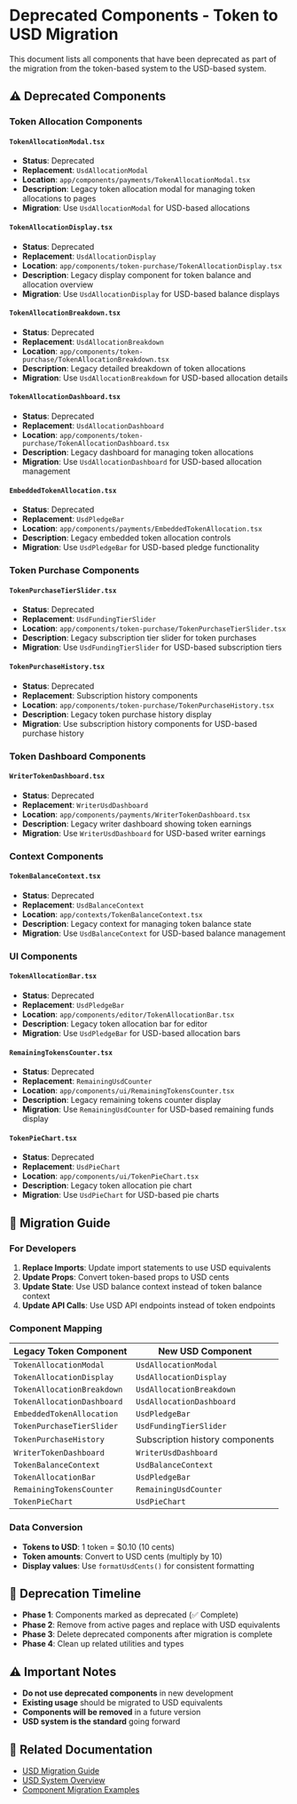 # Deprecated Components - Token to USD Migration

This document lists all components that have been deprecated as part of the migration from the token-based system to the USD-based system.

## ⚠️ Deprecated Components

### Token Allocation Components

#### `TokenAllocationModal.tsx`
- **Status**: Deprecated
- **Replacement**: `UsdAllocationModal`
- **Location**: `app/components/payments/TokenAllocationModal.tsx`
- **Description**: Legacy token allocation modal for managing token allocations to pages
- **Migration**: Use `UsdAllocationModal` for USD-based allocations

#### `TokenAllocationDisplay.tsx`
- **Status**: Deprecated
- **Replacement**: `UsdAllocationDisplay`
- **Location**: `app/components/token-purchase/TokenAllocationDisplay.tsx`
- **Description**: Legacy display component for token balance and allocation overview
- **Migration**: Use `UsdAllocationDisplay` for USD-based balance displays

#### `TokenAllocationBreakdown.tsx`
- **Status**: Deprecated
- **Replacement**: `UsdAllocationBreakdown`
- **Location**: `app/components/token-purchase/TokenAllocationBreakdown.tsx`
- **Description**: Legacy detailed breakdown of token allocations
- **Migration**: Use `UsdAllocationBreakdown` for USD-based allocation details

#### `TokenAllocationDashboard.tsx`
- **Status**: Deprecated
- **Replacement**: `UsdAllocationDashboard`
- **Location**: `app/components/token-purchase/TokenAllocationDashboard.tsx`
- **Description**: Legacy dashboard for managing token allocations
- **Migration**: Use `UsdAllocationDashboard` for USD-based allocation management

#### `EmbeddedTokenAllocation.tsx`
- **Status**: Deprecated
- **Replacement**: `UsdPledgeBar`
- **Location**: `app/components/payments/EmbeddedTokenAllocation.tsx`
- **Description**: Legacy embedded token allocation controls
- **Migration**: Use `UsdPledgeBar` for USD-based pledge functionality

### Token Purchase Components

#### `TokenPurchaseTierSlider.tsx`
- **Status**: Deprecated
- **Replacement**: `UsdFundingTierSlider`
- **Location**: `app/components/token-purchase/TokenPurchaseTierSlider.tsx`
- **Description**: Legacy subscription tier slider for token purchases
- **Migration**: Use `UsdFundingTierSlider` for USD-based subscription tiers

#### `TokenPurchaseHistory.tsx`
- **Status**: Deprecated
- **Replacement**: Subscription history components
- **Location**: `app/components/token-purchase/TokenPurchaseHistory.tsx`
- **Description**: Legacy token purchase history display
- **Migration**: Use subscription history components for USD-based purchase history

### Token Dashboard Components

#### `WriterTokenDashboard.tsx`
- **Status**: Deprecated
- **Replacement**: `WriterUsdDashboard`
- **Location**: `app/components/payments/WriterTokenDashboard.tsx`
- **Description**: Legacy writer dashboard showing token earnings
- **Migration**: Use `WriterUsdDashboard` for USD-based writer earnings

### Context Components

#### `TokenBalanceContext.tsx`
- **Status**: Deprecated
- **Replacement**: `UsdBalanceContext`
- **Location**: `app/contexts/TokenBalanceContext.tsx`
- **Description**: Legacy context for managing token balance state
- **Migration**: Use `UsdBalanceContext` for USD-based balance management

### UI Components

#### `TokenAllocationBar.tsx`
- **Status**: Deprecated
- **Replacement**: `UsdPledgeBar`
- **Location**: `app/components/editor/TokenAllocationBar.tsx`
- **Description**: Legacy token allocation bar for editor
- **Migration**: Use `UsdPledgeBar` for USD-based allocation bars

#### `RemainingTokensCounter.tsx`
- **Status**: Deprecated
- **Replacement**: `RemainingUsdCounter`
- **Location**: `app/components/ui/RemainingTokensCounter.tsx`
- **Description**: Legacy remaining tokens counter display
- **Migration**: Use `RemainingUsdCounter` for USD-based remaining funds display

#### `TokenPieChart.tsx`
- **Status**: Deprecated
- **Replacement**: `UsdPieChart`
- **Location**: `app/components/ui/TokenPieChart.tsx`
- **Description**: Legacy token allocation pie chart
- **Migration**: Use `UsdPieChart` for USD-based pie charts

## 🔄 Migration Guide

### For Developers

1. **Replace Imports**: Update import statements to use USD equivalents
2. **Update Props**: Convert token-based props to USD cents
3. **Update State**: Use USD balance context instead of token balance context
4. **Update API Calls**: Use USD API endpoints instead of token endpoints

### Component Mapping

| Legacy Token Component | New USD Component |
|------------------------|-------------------|
| `TokenAllocationModal` | `UsdAllocationModal` |
| `TokenAllocationDisplay` | `UsdAllocationDisplay` |
| `TokenAllocationBreakdown` | `UsdAllocationBreakdown` |
| `TokenAllocationDashboard` | `UsdAllocationDashboard` |
| `EmbeddedTokenAllocation` | `UsdPledgeBar` |
| `TokenPurchaseTierSlider` | `UsdFundingTierSlider` |
| `TokenPurchaseHistory` | Subscription history components |
| `WriterTokenDashboard` | `WriterUsdDashboard` |
| `TokenBalanceContext` | `UsdBalanceContext` |
| `TokenAllocationBar` | `UsdPledgeBar` |
| `RemainingTokensCounter` | `RemainingUsdCounter` |
| `TokenPieChart` | `UsdPieChart` |

### Data Conversion

- **Tokens to USD**: 1 token = $0.10 (10 cents)
- **Token amounts**: Convert to USD cents (multiply by 10)
- **Display values**: Use `formatUsdCents()` for consistent formatting

## 📅 Deprecation Timeline

- **Phase 1**: Components marked as deprecated (✅ Complete)
- **Phase 2**: Remove from active pages and replace with USD equivalents
- **Phase 3**: Delete deprecated components after migration is complete
- **Phase 4**: Clean up related utilities and types

## ⚠️ Important Notes

- **Do not use deprecated components** in new development
- **Existing usage** should be migrated to USD equivalents
- **Components will be removed** in a future version
- **USD system is the standard** going forward

## 🔗 Related Documentation

- [USD Migration Guide](./USD_MIGRATION_GUIDE.md)
- [USD System Overview](./USD_SYSTEM.md)
- [Component Migration Examples](./COMPONENT_MIGRATION_EXAMPLES.md)
